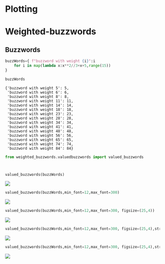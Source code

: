 # Plotting


# Weighted-buzzwords

## Buzzwords

``` python
buzzWords={ f"buzzword with weight {i}":i 
    for i in map(lambda x:x**2//3+x+5,range(15)) 
}

buzzWords
```

    {'buzzword with weight 5': 5,
     'buzzword with weight 6': 6,
     'buzzword with weight 8': 8,
     'buzzword with weight 11': 11,
     'buzzword with weight 14': 14,
     'buzzword with weight 18': 18,
     'buzzword with weight 23': 23,
     'buzzword with weight 28': 28,
     'buzzword with weight 34': 34,
     'buzzword with weight 41': 41,
     'buzzword with weight 48': 48,
     'buzzword with weight 56': 56,
     'buzzword with weight 65': 65,
     'buzzword with weight 74': 74,
     'buzzword with weight 84': 84}

``` python
from weighted_buzzwords.valuedbuzzwords import valued_buzzwords



valued_buzzwords(buzzWords)
```

![](README_files/figure-commonmark/cell-3-output-1.png)

``` python
valued_buzzwords(buzzWords,min_font=12,max_font=300)
```

![](README_files/figure-commonmark/cell-4-output-1.png)

``` python
valued_buzzwords(buzzWords,min_font=12,max_font=300, figsize=(25,4))
```

![](README_files/figure-commonmark/cell-5-output-1.png)

``` python
valued_buzzwords(buzzWords,min_font=12,max_font=300, figsize=(25,4),stretch=4)
```

![](README_files/figure-commonmark/cell-6-output-1.png)

``` python
valued_buzzwords(buzzWords,min_font=12,max_font=300, figsize=(25,4),stretch=4,cmap="jet")
```

![](README_files/figure-commonmark/cell-7-output-1.png)

